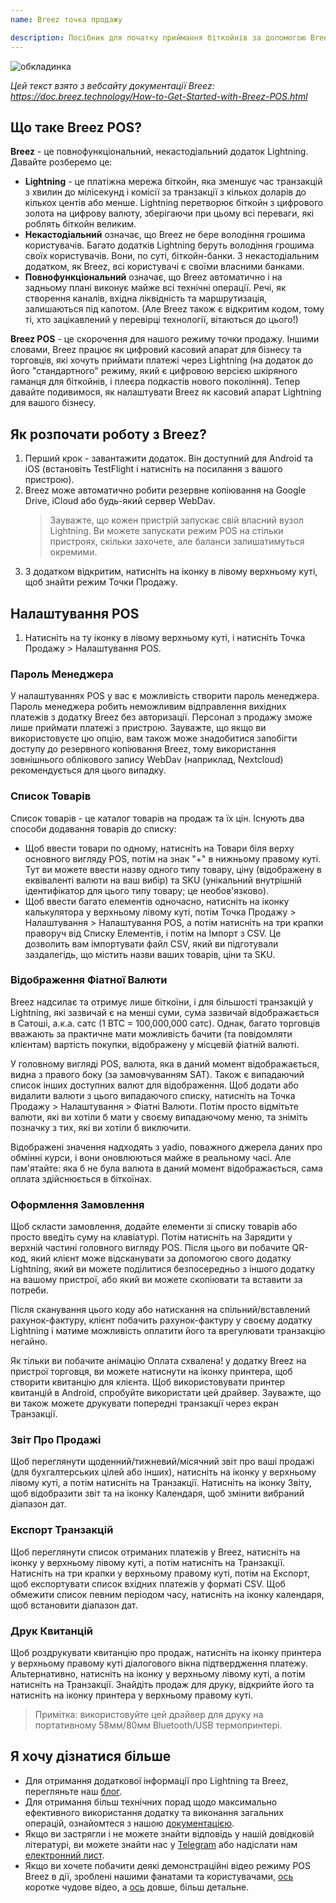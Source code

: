 ```yaml
---
name: Breez точка продажу

description: Посібник для початку приймання біткойнів за допомогою Breez POS
---
```


![обкладинка](assets/cover.webp)

_Цей текст взято з вебсайту документації Breez: https://doc.breez.technology/How-to-Get-Started-with-Breez-POS.html_

## Що таке Breez POS?

**Breez** - це повнофункціональний, некастодіальний додаток Lightning. Давайте розберемо це:

- **Lightning** - це платіжна мережа біткойн, яка зменшує час транзакцій з хвилин до мілісекунд і комісії за транзакції з кількох доларів до кількох центів або менше. Lightning перетворює біткойн з цифрового золота на цифрову валюту, зберігаючи при цьому всі переваги, які роблять біткойн великим.
- **Некастодіальний** означає, що Breez не бере володіння грошима користувачів. Багато додатків Lightning беруть володіння грошима своїх користувачів. Вони, по суті, біткойн-банки. З некастодіальним додатком, як Breez, всі користувачі є своїми власними банками.
- **Повнофункціональний** означає, що Breez автоматично і на задньому плані виконує майже всі технічні операції. Речі, як створення каналів, вхідна ліквідність та маршрутизація, залишаються під капотом. (Але Breez також є відкритим кодом, тому ті, хто зацікавлений у перевірці технології, вітаються до цього!)

**Breez POS** - це скорочення для нашого режиму точки продажу. Іншими словами, Breez працює як цифровий касовий апарат для бізнесу та торговців, які хочуть приймати платежі через Lightning (на додаток до його "стандартного" режиму, який є цифровою версією шкіряного гаманця для біткойнів, і плеєра подкастів нового покоління). Тепер давайте подивимося, як налаштувати Breez як касовий апарат Lightning для вашого бізнесу.

## Як розпочати роботу з Breez?

1. Перший крок - завантажити додаток. Він доступний для Android та iOS (встановіть TestFlight і натисніть на посилання з вашого пристрою).
2. Breez може автоматично робити резервне копіювання на Google Drive, iCloud або будь-який сервер WebDav.
   > Зауважте, що кожен пристрій запускає свій власний вузол Lightning. Ви можете запускати режим POS на стільки пристроях, скільки захочете, але баланси залишатимуться окремими.
3. З додатком відкритим, натисніть на іконку в лівому верхньому куті, щоб знайти режим Точки Продажу.

## Налаштування POS

1. Натисніть на ту іконку в лівому верхньому куті, і натисніть Точка Продажу > Налаштування POS.

### Пароль Менеджера

У налаштуваннях POS у вас є можливість створити пароль менеджера. Пароль менеджера робить неможливим відправлення вихідних платежів з додатку Breez без авторизації. Персонал з продажу зможе лише приймати платежі з пристрою. Зауважте, що якщо ви використовуєте цю опцію, вам також може знадобитися запобігти доступу до резервного копіювання Breez, тому використання зовнішнього облікового запису WebDav (наприклад, Nextcloud) рекомендується для цього випадку.

### Список Товарів

Список товарів - це каталог товарів на продаж та їх цін. Існують два способи додавання товарів до списку:

- Щоб ввести товари по одному, натисніть на Товари біля верху основного вигляду POS, потім на знак "+" в нижньому правому куті. Тут ви можете ввести назву одного типу товару, ціну (відображену в еквіваленті валюти на ваш вибір) та SKU (унікальний внутрішній ідентифікатор для цього типу товару; це необов'язково).
- Щоб ввести багато елементів одночасно, натисніть на іконку калькулятора у верхньому лівому куті, потім Точка Продажу > Налаштування > Налаштування POS, а потім натисніть на три крапки праворуч від Списку Елементів, і потім на Імпорт з CSV. Це дозволить вам імпортувати файл CSV, який ви підготували заздалегідь, що містить назви ваших товарів, ціни та SKU.

### Відображення Фіатної Валюти

Breez надсилає та отримує лише біткоїни, і для більшості транзакцій у Lightning, які зазвичай є на менші суми, сума зазвичай відображається в Сатоші, а.к.а. сатс (1 BTC = 100,000,000 сатс). Однак, багато торговців вважають за практичне мати можливість бачити (та повідомляти клієнтам) вартість покупки, відображену у місцевій фіатній валюті.

У головному вигляді POS, валюта, яка в даний момент відображається, видна з правого боку (за замовчуванням SAT). Також є випадаючий список інших доступних валют для відображення. Щоб додати або видалити валюти з цього випадаючого списку, натисніть на Точка Продажу > Налаштування > Фіатні Валюти. Потім просто відмітьте валюти, які ви хотіли б мати у своєму випадаючому меню, та зніміть позначку з тих, які ви хотіли б виключити.

Відображені значення надходять з yadio, поважного джерела даних про обмінні курси, і вони оновлюються майже в реальному часі. Але пам'ятайте: яка б не була валюта в даний момент відображається, сама оплата здійснюється в біткоїнах.

### Оформлення Замовлення

Щоб скласти замовлення, додайте елементи зі списку товарів або просто введіть суму на клавіатурі. Потім натисніть на Зарядити у верхній частині головного вигляду POS. Після цього ви побачите QR-код, який клієнт може відсканувати за допомогою свого додатку Lightning, який ви можете поділитися безпосередньо з іншого додатку на вашому пристрої, або який ви можете скопіювати та вставити за потреби.

Після сканування цього коду або натискання на спільний/вставлений рахунок-фактуру, клієнт побачить рахунок-фактуру у своєму додатку Lightning і матиме можливість оплатити його та врегулювати транзакцію негайно.

Як тільки ви побачите анімацію Оплата схвалена! у додатку Breez на пристрої торговця, ви можете натиснути на іконку принтера, щоб створити квитанцію для клієнта. Щоб використовувати принтер квитанцій в Android, спробуйте використати цей драйвер. Зауважте, що ви також можете друкувати попередні транзакції через екран Транзакції.

### Звіт Про Продажі

Щоб переглянути щоденний/тижневий/місячний звіт про ваші продажі (для бухгалтерських цілей або інших), натисніть на іконку у верхньому лівому куті, а потім натисніть на Транзакції. Натисніть на іконку Звіту, щоб відобразити звіт та на іконку Календаря, щоб змінити вибраний діапазон дат.

### Експорт Транзакцій

Щоб переглянути список отриманих платежів у Breez, натисніть на іконку у верхньому лівому куті, а потім натисніть на Транзакції. Натисніть на три крапки у верхньому правому куті, потім на Експорт, щоб експортувати список вхідних платежів у форматі CSV. Щоб обмежити список певним періодом часу, натисніть на іконку календаря, щоб встановити діапазон дат.

### Друк Квитанцій

Щоб роздрукувати квитанцію про продаж, натисніть на іконку принтера у верхньому правому куті діалогового вікна підтвердження платежу. Альтернативно, натисніть на іконку у верхньому лівому куті, а потім натисніть на Транзакції. Знайдіть продаж для друку, відкрийте його та натисніть на іконку принтера у верхньому правому куті.

> Примітка: використовуйте цей драйвер для друку на портативному 58мм/80мм Bluetooth/USB термопринтері.

## Я хочу дізнатися більше

- Для отримання додаткової інформації про Lightning та Breez, перегляньте наш [блог](https://breez.technology/blog).
- Для отримання більш технічних порад щодо максимально ефективного використання додатку та виконання загальних операцій, ознайомтеся з нашою [документацією](https://breez.technology/documentation).
- Якщо ви застрягли і не можете знайти відповідь у нашій довідковій літературі, ви можете знайти нас у [Telegram](https://t.me/breez_labs) або надіслати нам [електронний лист](mailto:support@breez.technology).
- Якщо ви хочете побачити деякі демонстраційні відео режиму POS Breez в дії, зроблені нашими фанатами та користувачами, [ось](https://www.youtube.com/watch?v=xxxx) коротке чудове відео, а [ось](https://www.youtube.com/watch?v=xxxx) довше, більш детальне.